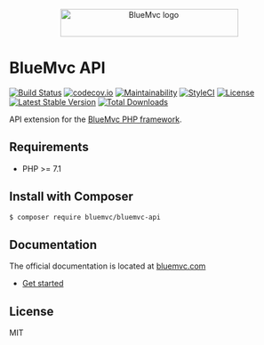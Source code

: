 <p align="center">
   <img src="https://bm.staticfiles.se/img/logo-320x50.png" width="320" height="50" alt="BlueMvc logo">
</p>

# BlueMvc API

[![Build Status](https://travis-ci.org/themichaelhall/bluemvc-api.svg?branch=master)](https://travis-ci.org/themichaelhall/bluemvc-api)
[![codecov.io](https://codecov.io/gh/themichaelhall/bluemvc-api/coverage.svg?branch=master)](https://codecov.io/gh/themichaelhall/bluemvc-api?branch=master)
[![Maintainability](https://api.codeclimate.com/v1/badges/288f8152612f0a442bad/maintainability)](https://codeclimate.com/github/themichaelhall/bluemvc-api/maintainability)
[![StyleCI](https://styleci.io/repos/126730223/shield?style=flat)](https://styleci.io/repos/126730223)
[![License](https://poser.pugx.org/bluemvc/bluemvc-api/license)](https://packagist.org/packages/bluemvc/bluemvc-api)
[![Latest Stable Version](https://poser.pugx.org/bluemvc/bluemvc-api/v/stable)](https://packagist.org/packages/bluemvc/bluemvc-api)
[![Total Downloads](https://poser.pugx.org/bluemvc/bluemvc-api/downloads)](https://packagist.org/packages/bluemvc/bluemvc-api)

API extension for the [BlueMvc PHP framework](https://github.com/themichaelhall/bluemvc).

## Requirements

- PHP >= 7.1

## Install with Composer

``` bash
$ composer require bluemvc/bluemvc-api
```

## Documentation

The official documentation is located at [bluemvc.com](https://bluemvc.com/)

- [Get started](https://bluemvc.com/get-started/)

## License

MIT